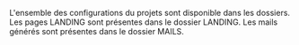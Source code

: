 L'ensemble des configurations du projets sont disponible dans les dossiers.
Les pages LANDING sont présentes dans le dossier LANDING.
Les mails générés sont présentes dans le dossier MAILS.
